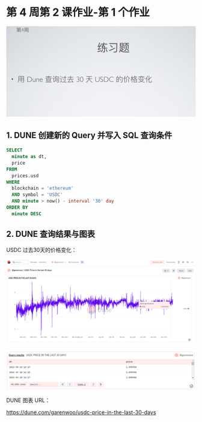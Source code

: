 # 第 4 周第 2 课作业-第 1 个作业
![w4-2-2](./IMG/Assignment_w4-2-2.png)
## 1. DUNE 创建新的 Query 并写入 SQL 查询条件
```SQL
SELECT
  minute as dt,
  price
FROM
  prices.usd
WHERE
  blockchain = 'ethereum'
  AND symbol = 'USDC'
  AND minute > now() - interval '30' day
ORDER BY
  minute DESC
```
## 2. DUNE 查询结果与图表
USDC 过去30天的价格变化：

![w4-2-2](./IMG/1_DUNE_LineChart.png)

![w4-2-2](./IMG/2_DUNE_QueryResult.png)

DUNE 图表 URL：

https://dune.com/garenwoo/usdc-price-in-the-last-30-days
